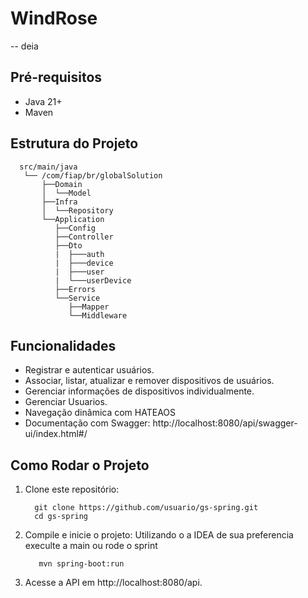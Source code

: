 # WindRose

-- deia

## Pré-requisitos

- Java 21+
- Maven

## Estrutura do Projeto
  ```
    src/main/java
     └── /com/fiap/br/globalSolution
         ├──Domain
         │  └──Model
         ├──Infra
         │  └──Repository
         └──Application
            ├──Config
            ├──Controller
            ├──Dto
            |  ├───auth
            |  ├───device
            |  ├───user
            |  └───userDevice
            ├──Errors
            └──Service
               ├──Mapper
               └──Middleware
  ```

## Funcionalidades 

- Registrar e autenticar usuários.
- Associar, listar, atualizar e remover dispositivos de usuários.
- Gerenciar informações de dispositivos individualmente.
- Gerenciar Usuarios.
- Navegação dinâmica com HATEAOS
- Documentação com Swagger: http://localhost:8080/api/swagger-ui/index.html#/

## Como Rodar o Projeto

1. Clone este repositório:

    ```
      git clone https://github.com/usuario/gs-spring.git
      cd gs-spring
    ```

2. Compile e inicie o projeto:
   Utilizando o a IDEA de sua preferencia execulte a main ou rode o sprint

   ```
      mvn spring-boot:run
   ```

3. Acesse a API em http://localhost:8080/api.

